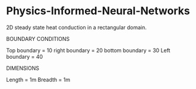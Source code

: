 # Physics-Informed-Neural-Networks
2D steady state heat conduction in a rectangular domain.

BOUNDARY CONDITIONS

Top boundary = 10
right boundary = 20
bottom boundary = 30
Left boundary = 40

DIMENSIONS

Length = 1m
Breadth = 1m
